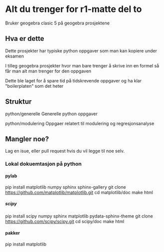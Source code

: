 # Alt du trenger for r1-matte del to

Bruker geogebra clasic 5 på geogebra prosjektene  

## Hva er dette

Dette prosjekter har typiske python oppgaver som man kan kopiere under eksamen

I tilleg geogebra prosjekter hvor man bare trenger å skrive inn en formel så får man alt man trenger for den oppgaven

Dette ble laget for å spare tid på tidskrevende oppgaver og ha klar "boilerplaten" som det heter

## Struktur

python/generelle
Generelle python oppgaver

python/modulering
Oppgaer relatert til modulering og regresjonsanalyse

## Mangler noe?

Lag en isue, eller pull request hvis du vil legge til noe selv.


### Lokal dokuemtasjon på python

#### pylab

pip install matplotlib numpy sphinx sphinx-gallery
git clone https://github.com/matplotlib/matplotlib.git
cd matplotlib/doc
make html

##### scipy
pip install scipy numpy sphinx matplotlib pydata-sphinx-theme
git clone https://github.com/scipy/scipy.git
cd scipy/doc
make html


#### pakker
pip install matplotlib